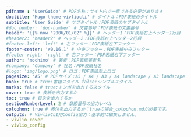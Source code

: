 ```yaml
---
pdfname : 'UserGuide' # PDF名称：サイト内で一意である必要があります
doctitle: 'Hugo-theme-vivliocli' # タイトル：PDF表紙のタイトル
subtitle: 'User Guide' # サブタイトル：PDF表紙のサブタイトル
#doc_number: 'doc-number' # 文書番号：PDF表紙の文書番号
header: '{{% now "2006/01/02" %}}' # ヘッダー1：PDF表紙右上ヘッダー1行目
#header2: 'header2' # ヘッダー2：PDF表紙右上ヘッダー2行目
#footer-left: 'left' # 左フッター：PDF表紙左下フッター
footer-center: 'v0.16.1' # 中央フッター：PDF表紙中央フッター
#footer-right: 'right' # 右フッター：PDF表紙右下フッター
author: 'mochimo' # 著者：PDF表紙著者名
#company: 'Company' # 社名：PDF表紙社名
#logo: 'img/logo.png' # ロゴ：PDF表紙左上ロゴ
pagesize: 'A5' # PDFサイズ：A5 / A4 / A3 / A4 landscape / A3 landscape
book: true # true:書籍スタイル false:シンプルスタイル
marks: false # true:トンボを出力するスタイル
cover: true # 表紙を出力するか
toc: true # 目次を出力するか
sectionNumberLevel: 2 # 章節番号の出力レベル
colophon: true # 奥付を出力するか：trueの場合_colophon.mdが必要です。
outputs: # VivlioCLI用Config出力：基本的に編集しません。
- vivlio_cover
- vivlio_config
---
```

